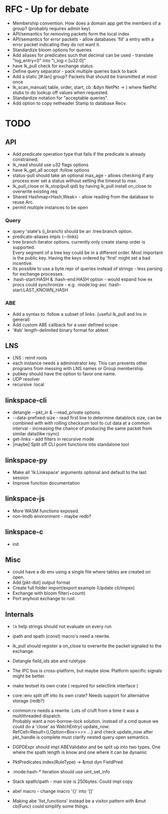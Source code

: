 # RFC - Up for debate

- Membership convention. How does a domain app get the members of a group? (probably requires admin key)
- API/semantics for removing packets form the local index
- API/semantics for error packets - allow databases 'fill' a entry with a error packet indicating they do not want it.
- Standardize bloom options for queries
- Add aliases for predicates such that decimal can be used - translate "log_entry<0"  into "i_log:<:[u32:0]"
- have lk_pull check for exchange status.
- Define query separator -  pack multiple queries back to back
- Add a static [#:lan] group? Packets that should be transmitted at most once
- lk_scan_manual( table, order, start, cb :&dyn NetPkt -> ) where NetPkt stubs to do lookup off values when requested.
- Standardize notation for "acceptable queries".
- Add option to copy netheader Stamp to database Recv. 

# TODO

## API 
- Add predicate operation type that fails if the predicate is already constrained.
- lk_read should use u32 flags options
- have lk_get_all accept :follow options
- status-pull should take an optional max_age - allows checking if any process ever set a status without setting the timeout to max.
- lk_pull_close  or lk_stop(pull.qid) by having lk_pull install on_close to overwrite existing req
- Shared Hashmap<Hash,Weak<NetArc>> - allow reading from the database to reuse Arc. 
- permit multiple instances to be open

### Query 
- query 'state's (i_branch) should be an :tree:branch option.
- predicate-aliases impls (--links)
- tree branch iterator options. currently only create stamp order is supported.  
Every segment of a tree key could be in a different order. Most important is the public key.
Having the keys ordered by 'first' might set a bad incentive.
- Its possible to use a byte repr of queries instead of strings - less parsing for exchange processes.
- :hash-start:HASH & :hash-end:HASH option - would expand how ex procs could synchronize - e.g. :mode:log-asc :hash-start:LAST_KNOWN_HASH

### ABE
- Add a syntax to :follow a subset of links. (useful lk_pull and lns in general)
- Add custom ABE callback for a user defined scope
- '#ab' length-delimited binary format for abtext

## LNS 
- LNS : reinit roots
- each instance needs a administrator key. This can prevents other programs from messing with LNS names or Group membership. 
- pubkey should have the option to favor one name.
- UDP resolver
- recursive :local


## linkspace-cli

- detangle --pkt_in & --read_private options.
- --data-prefixed-size - read first line to determine datablock size, can be combined with with rolling checksum tool to cut data at a common interval - increasing the chance of producing the same packet from similar data(like rsync)
- get-links - add filters in recursive mode
- [maybe] Split off CLI point functions into standalone tool

## linkspace-py
- Make all 'lk:Linkspace' arguments optional and default to the last session
- Improve function documentation

## linkspace-js
- More WASM functions exposed.
- non-lmdb environment - maybe redb?

## linkspace-c
- init 

## Misc
- could have a db env using a single file where tables are created on open.
- Add [pkt-dot] output format
- Create full folder import/export example (Update cli/impex)
- Exchange with bloom filter(+count)
- Port anyhost exchange to rust 

## Internals

- `lk` help strings should not evaluate on every run
- ipath and spath (const) macro's need a rewrite.
- lk_pull should register a on_close to overwrite the packet signaled to the exchange.
- Detangle field_ids abe and ruletype
- The IPC bus is cross-platform, but maybe slow. Platform specific signals might be better.
- make testset its own crate ( required for selectlink interface )
- core::env split off into its own crate? Needs support for alternative storage (redb?)
- common:rx needs a rewrite. Lots of cruft from a time it was a multithreaded dispatch.  
Probably want a non-borrow-lock solution.
instead of a cmd queue we could do a 'close' as
WatchEntry{ update_now: RefCell<Result<(),Option<Box<WatchEntry>>>>> ...} and check update_now after pkt_handle is complete
must clarify nested query open semantics.

- DGPDExpr should impl ABEValidator and be split up into two types. One where the spath length is know and one where it can be dynamic
- PktPredicates.index(RuleType) -> &mut dyn FieldPred
- :mode:hash-* iteration should use uint_set_info
- Stack spath/ipath - max size is 250bytes. Could impl copy
- abe! macro - change macro '{}' into '[]'
- Making abe 'list_functions' instead be a visitor pattern with &mut cb(Func) could simplify some things. 



